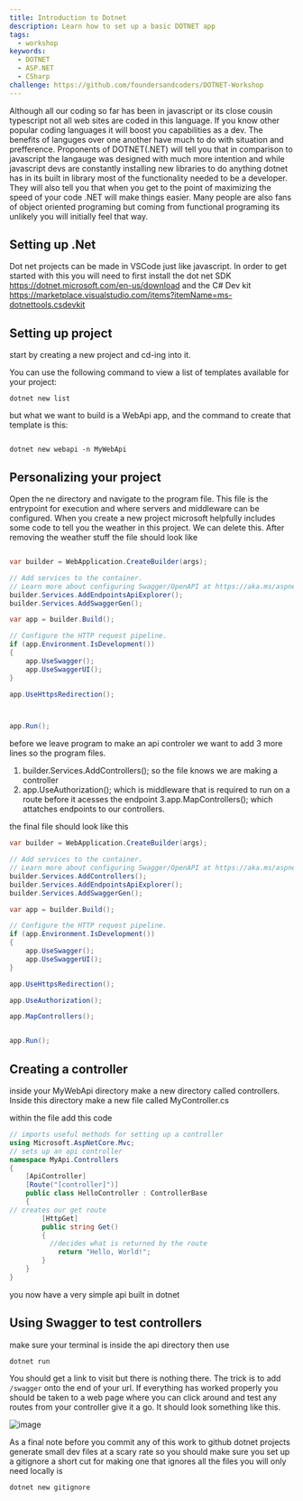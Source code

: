 ```yaml
---
title: Introduction to Dotnet
description: Learn how to set up a basic DOTNET app
tags:
  - workshop
keywords:
  - DOTNET
  - ASP.NET 
  - CSharp
challenge: https://github.com/foundersandcoders/DOTNET-Workshop
---
```


Although all our coding so far has been in javascript or its close cousin typescript not all web sites are coded in this language. If you know other popular coding languages it will boost you capabilities as a dev.
The benefits of languges over one another have much to do with situation and prefference. Proponents of DOTNET(.NET) will tell you that in comparison to javascript the langauge was designed with much more intention and while javascript devs are constantly installing new libraries to do anything dotnet has in its built in library most of the functionality needed to be a developer. They will also tell you that when you get to the point of maximizing the speed of your code .NET will make things easier. Many people are also fans of object oriented programing but coming from functional programing its unlikely you will initially feel that way. 

## Setting up .Net

Dot net projects can be made in VSCode just like javascript. In order to get started with this you will need to first install the dot net SDK https://dotnet.microsoft.com/en-us/download and the C# Dev kit https://marketplace.visualstudio.com/items?itemName=ms-dotnettools.csdevkit




## Setting up project

start by creating a new project and cd-ing into it.

You can use the following command to view a list of templates available for your project:

```shell
dotnet new list
```

but what we want to build is a WebApi app, and the command to create that template is this:

```dotnet

dotnet new webapi -n MyWebApi

```



## Personalizing your project

Open the ne directory and navigate to the program file. This file is the entrypoint for execution and where servers and middleware can be configured. When you create a new project microsoft helpfully includes some code to tell you the weather in this project. We can delete this. After removing the weather stuff the file should look like

```cs

var builder = WebApplication.CreateBuilder(args);

// Add services to the container.
// Learn more about configuring Swagger/OpenAPI at https://aka.ms/aspnetcore/swashbuckle
builder.Services.AddEndpointsApiExplorer();
builder.Services.AddSwaggerGen();

var app = builder.Build();

// Configure the HTTP request pipeline.
if (app.Environment.IsDevelopment())
{
    app.UseSwagger();
    app.UseSwaggerUI();
}

app.UseHttpsRedirection();



app.Run();


```
before we leave program to make an api controler we want to add 3 more lines so the program files.
1. builder.Services.AddControllers();
 so the file knows we are making a controller 
2. app.UseAuthorization();
which is middleware that is required to run on a route before it acesses the endpoint
3.app.MapControllers();
which attatches endpoints to our controllers.

the final file should look like this
```cs
var builder = WebApplication.CreateBuilder(args);

// Add services to the container.
// Learn more about configuring Swagger/OpenAPI at https://aka.ms/aspnetcore/swashbuckle
builder.Services.AddControllers();
builder.Services.AddEndpointsApiExplorer();
builder.Services.AddSwaggerGen();

var app = builder.Build();

// Configure the HTTP request pipeline.
if (app.Environment.IsDevelopment())
{
    app.UseSwagger();
    app.UseSwaggerUI();
}

app.UseHttpsRedirection();

app.UseAuthorization();

app.MapControllers();


app.Run();


```


## Creating a controller


inside your MyWebApi directory make a new directory called controllers. Inside this directory make a new file called MyController.cs

within the file add this code
```cs
// imports useful methods for setting up a controller
using Microsoft.AspNetCore.Mvc;
// sets up an api controller 
namespace MyApi.Controllers
{
    [ApiController]
    [Route("[controller]")]
    public class HelloController : ControllerBase
    {
// creates our get route
        [HttpGet]
        public string Get()
        {
          //decides what is returned by the route
            return "Hello, World!";
        }
    }
}


```
you now have a very simple api built in dotnet
## Using Swagger to test controllers

make sure your terminal is inside the api directory then use

```shell
dotnet run
```
You should get a link to visit but there is nothing there. The trick is to add `/swagger` onto the end of your url. If everything has worked properly you should be taken to a web page where you can click around and test any routes from your controller give it a go. It should look something like this.

![image](https://github.com/foundersandcoders/coursebook/assets/113926900/51a3063c-2549-4421-b6af-10e1587329e7)



As a final note before you commit any of this work to github dotnet projects generate small dev files at a scary rate so you should make sure you set up a gitignore a short cut for making one that ignores all the files you will only need locally is

```shell
dotnet new gitignore   
```
